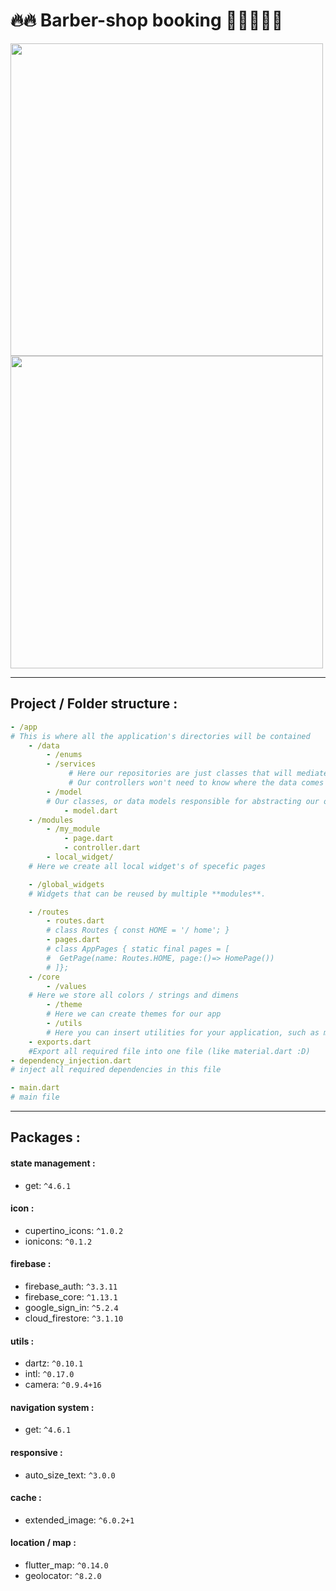 # 🔥🔥 Barber-shop booking 💇🏻‍♂️💇🏻


<img src="https://github.com/mahmoud-eslami/barber_booking/blob/master/screen_shots/MOCKUP-1.png" width="500"> <img src="https://github.com/mahmoud-eslami/barber_booking/blob/master/screen_shots/MOCKUP-2.png" width="500">


---

## Project / Folder structure :

```yaml
- /app  
# This is where all the application's directories will be contained  
    - /data
        - /enums 
        - /services
             # Here our repositories are just classes that will mediate the communication between our controller and our data.
             # Our controllers won't need to know where the data comes from, and you can use more than one repository on a controller if you need to.
        - /model
        # Our classes, or data models responsible for abstracting our objects.
            - model.dart
    - /modules
        - /my_module
            - page.dart
            - controller.dart
	    - local_widget/
	# Here we create all local widget's of specefic pages

    - /global_widgets 
    # Widgets that can be reused by multiple **modules**.  

    - /routes
        - routes.dart
        # class Routes { const HOME = '/ home'; }  
        - pages.dart
        # class AppPages { static final pages = [  
        #  GetPage(name: Routes.HOME, page:()=> HomePage()) 
        # ]};  
    - /core
        - /values
	# Here we store all colors / strings and dimens
        - /theme
        # Here we can create themes for our app
        - /utils
        # Here you can insert utilities for your application, such as masks, form keys or widgets
	- exports.dart
	#Export all required file into one file (like material.dart :D)
- dependency_injection.dart
# inject all required dependencies in this file

- main.dart  
# main file
```

---

## Packages :
 #### state management :
- get: `^4.6.1`
 #### icon :
- cupertino_icons: `^1.0.2`
- ionicons: `^0.1.2`
 #### firebase :
 - firebase_auth: `^3.3.11`
 - firebase_core: `^1.13.1`
 - google_sign_in: `^5.2.4`
 - cloud_firestore: `^3.1.10`
 #### utils :
- dartz: `^0.10.1`
- intl: `^0.17.0`
 - camera: `^0.9.4+16`
 #### navigation system :
- get: `^4.6.1`
 #### responsive :
- auto_size_text: `^3.0.0`
 #### cache :
 - extended_image: `^6.0.2+1`
 #### location / map :
- flutter_map: `^0.14.0`
 - geolocator: `^8.2.0`


